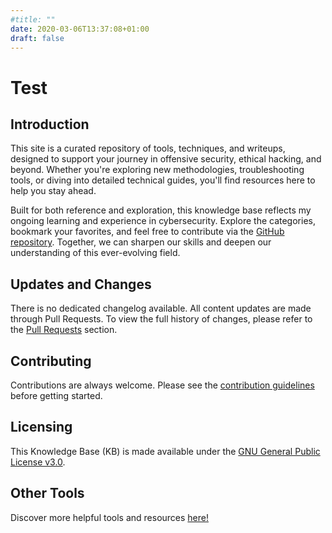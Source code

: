 ```yaml
---
#title: ""
date: 2020-03-06T13:37:08+01:00
draft: false
---
```


<h1>Test</h1>
<h2 id="introduction">Introduction</h2>
<p>This site is a curated repository of tools, techniques, and writeups, designed to support your journey in offensive security, ethical hacking, and beyond. Whether you're exploring new methodologies, troubleshooting tools, or diving into detailed technical guides, you'll find resources here to help you stay ahead.

Built for both reference and exploration, this knowledge base reflects my ongoing learning and experience in cybersecurity. Explore the categories, bookmark your favorites, and feel free to contribute via the <a href="https://github.com/crypt0rr/kb" rel="external" target="_blank">GitHub repository</a>. Together, we can sharpen our skills and deepen our understanding of this ever-evolving field.
<h2 id="updates-and-changes">Updates and Changes</h2>
<p>There is no dedicated changelog available. All content updates are made through Pull Requests. To view the full history of changes, please refer to the <a href="https://github.com/crypt0rr/kb/pulls?q=is%3Aclosed" rel="external" target="_blank">Pull Requests</a> section.
<h2 id="contributing">Contributing</h2>
<p>Contributions are always welcome. Please see the <a href="https://github.com/crypt0rr/kb?tab=readme-ov-file#contributing" rel="external" target="_blank">contribution guidelines</a> before getting started.</p>
<h2 id="licensing">Licensing</h2>
<p>This Knowledge Base (KB) is made available under the <a href="https://github.com/crypt0rr/kb/blob/main/LICENSE" rel="external" target="_blank">GNU General Public License v3.0</a>.</p>
<h2 id="other-tools">Other Tools</h2>
<p>Discover more helpful tools and resources <a href="https://offsec.nl/" rel="external" target="_blank">here!</a></p>
</div>
